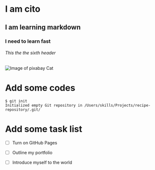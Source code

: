# I am cito
## I am learning markdown
### I need to learn fast
###### This the the sixth header

![Image of pixabay Cat](https://cdn.pixabay.com/photo/2023/08/18/15/02/cat-8198720_1280.jpg)

# Add some codes
```
$ git init
Initialized empty Git repository in /Users/skills/Projects/recipe-repository/.git/
```

# Add some task list

- [ ] Turn on GitHub Pages
- [ ] Outline my portfolio
- [ ] Introduce myself to the world



